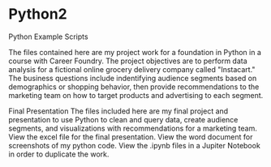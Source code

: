 # Python2
Python Example Scripts

The files contained here are my project work for a foundation in Python in a course with Career Foundry. The project objectives are to perform data analysis for a fictional online grocery delivery company called "Instacart." The business questions include indentifying audience segments based on demographics or shopping behavior, then provide recommendations to the marketing team on how to target products and advertising to each segment.

Final Presentation The files included here are my final project and presentation to use Python to clean and query data, create audience segments, and visualizations with recommendations for a marketing team. View the excel file for the final presentation. View the word document for screenshots of my python code. View the .ipynb files in a Jupiter Notebook in order to duplicate the work.
